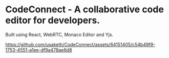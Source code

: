 # CodeConnect - A collaborative code editor for developers.
 Built using React, WebRTC, Monaco Editor and Yjs.


https://github.com/usaketh/CodeConnect/assets/64151405/c54b49f9-1753-4551-a1ee-df9a478ae6d8
